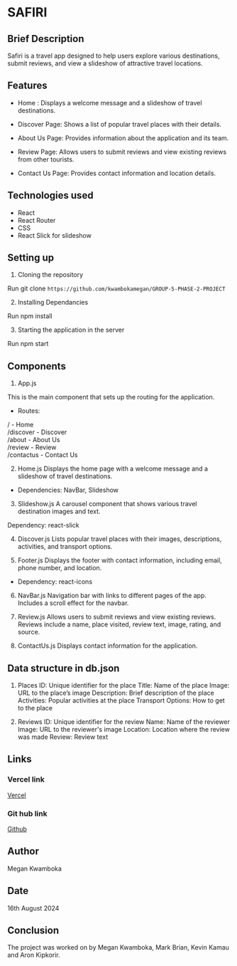 # SAFIRI 

## Brief Description

Safiri is a travel app designed to help users explore various destinations, submit reviews, and view a slideshow of attractive travel locations.

## Features

* Home : Displays a welcome message and a slideshow of travel destinations.

* Discover Page: Shows a list of popular travel places with their details.

* About Us Page: Provides information about the application and its team.

* Review Page: Allows users to submit reviews and view existing reviews from other tourists.

* Contact Us Page: Provides contact information and location details.

## Technologies used

* React
* React Router
* CSS
* React Slick for slideshow

## Setting up

1. Cloning the repository

Run git clone `https://github.com/kwambokamegan/GROUP-5-PHASE-2-PROJECT`

2. Installing Dependancies

Run npm install

3. Starting the application in the server 

Run npm start

## Components

1. App.js

This is the main component that sets up the routing for the application.

* Routes:

/ - Home
<br/>
/discover - Discover
<br/>
/about - About Us
<br/>
/review - Review
<br/>
/contactus - Contact Us


2. Home.js
 Displays the home page with a welcome message and a slideshow of travel destinations.

* Dependencies: NavBar, Slideshow

3.  Slideshow.js
A carousel component that shows various travel destination images and text.

Dependency: react-slick

4. Discover.js
Lists popular travel places with their images, descriptions, activities, and transport options.

5. Footer.js
 Displays the footer with contact information, including email, phone number, and location.

* Dependency: react-icons

6. NavBar.js
 Navigation bar with links to different pages of the app. Includes a scroll effect for the navbar.


7. Review.js
 Allows users to submit reviews and view existing reviews. Reviews include a name, place visited, review text, image, rating, and source.

8. ContactUs.js
 Displays contact information for the application.

## Data structure in db.json

1. Places
ID: Unique identifier for the place
Title: Name of the place
Image: URL to the place’s image
Description: Brief description of the place
Activities: Popular activities at the place
Transport Options: How to get to the place

2. Reviews
ID: Unique identifier for the review
Name: Name of the reviewer
Image: URL to the reviewer's image
Location: Location where the review was made
Review: Review text

## Links

### Vercel link 

[Vercel](https://group-5-phase-2-project.vercel.app/review)

### Git hub link

[Github](https://github.com/kwambokamegan/GROUP-5-PHASE-2-PROJECT)

## Author 
Megan Kwamboka

## Date

16th August 2024

## Conclusion 
The project was worked on by Megan Kwamboka, Mark Brian, Kevin Kamau and Aron Kipkorir.




